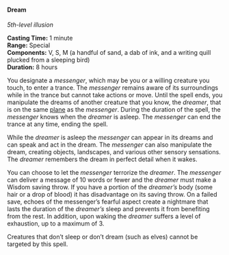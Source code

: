 #### Dream
<!-- markdownlint-disable link-image-reference-definitions -->
[_metadata_:spell_name]:- "Dream"
[_metadata_:spell_level]:- "5"
[_metadata_:spell_school]:- "illusion"
[_metadata_:ritual]:- "false"
[_metadata_:casting_time_amount]:- "1"
[_metadata_:casting_time_unit]:- "minute"
[_metadata_:range]:- "Special"
[_metadata_:target]:- "One creature you know in the same plane of existence that can sleep and dream, and one willing creature as the messenger"
[_metadata_:components_verbal]:- "true"
[_metadata_:components_somatic]:- "true"
[_metadata_:components_material]:- "true"
[_metadata_:components_material_description]:- "a handful of sand, a dab of ink, and a writing quill plucked from a sleeping bird"
[_metadata_:duration]:- "8 hours"
[_metadata_:concentration]:- "false"
[_metadata_:saving_throw]:- "Wisdom"
[_metadata_:saving_throw_success]:- "special"
[_metadata_:compared_to_wotc_srd_5.1]:- "mechanics_different_wording_different"
[_metadata_:compared_to_a5e_srd]:- "mechanics_same_wording_different"
<!-- markdownlint-disable-next-line no-emphasis-as-heading -->
_5th-level illusion_

**Casting Time:** 1 minute \
**Range:** Special \
**Components:** V, S, M (a handful of sand, a dab of ink, and a writing quill plucked from a sleeping bird) \
**Duration:** 8 hours

You designate a _messenger_, which may be you or a willing creature you touch, to enter a trance.
The _messenger_ remains aware of its surroundings while in the trance but cannot take actions or move.
Until the spell ends, you manipulate the dreams of another creature that you know, the _dreamer_, that is on the same [plane](#Planes_of_Existence_planes_of_existence) as the _messenger_.
During the duration of the spell, the _messenger_ knows when the _dreamer_ is asleep.
The _messenger_ can end the trance at any time, ending the spell.

While the _dreamer_ is asleep the _messenger_ can appear in its dreams and can speak and act in the dream.
The _messenger_ can also manipulate the dream, creating objects, landscapes, and various other sensory sensations.
The _dreamer_ remembers the dream in perfect detail when it wakes.

You can choose to let the _messenger_ terrorize the _dreamer_.
The _messenger_ can deliver a message of 10 words or fewer and the _dreamer_ must make a Wisdom saving throw.
If you have a portion of the _dreamer’s_ body (some hair or a drop of blood) it has disadvantage on its saving throw.
On a failed save, echoes of the messenger’s fearful aspect create a nightmare that lasts the duration of the _dreamer’s_ sleep and prevents it from benefiting from the rest.
In addition, upon waking the _dreamer_ suffers a level of exhaustion, up to a maximum of 3.

Creatures that don’t sleep or don’t dream (such as elves) cannot be targeted by this spell.
